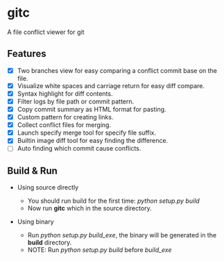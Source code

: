 # gitc

A file conflict viewer for git

## Features

- [x] Two branches view for easy comparing a conflict commit base on the file.
- [x] Visualize white spaces and carriage return for easy diff compare.
- [x] Syntax highlight for diff contents.
- [x] Filter logs by file path or commit pattern.
- [x] Copy commit summary as HTML format for pasting.
- [x] Custom pattern for creating links.
- [x] Collect conflict files for merging.
- [x] Launch specify merge tool for specify file suffix.
- [x] Builtin image diff tool for easy finding the difference.
- [ ] Auto finding which commit cause conflicts.

## Build & Run

- Using source directly
  - You should run build for the first time: *python setup.py build*
  - Now run **gitc** which in the source directory.

- Using binary
  - Run *python setup.py build_exe*, the binary will be generated in the **build** directory.
  - NOTE: Run *python setup.py build* before *build_exe*


